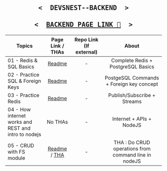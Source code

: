 <p align="center">

   <h2 align="center">
     <pre><samp><&nbsp; DEVSNEST--BACKEND &nbsp;></samp></pre>
   </h2>
</p>

<p align="center">

   <h2 align="center">
     <pre><samp><&nbsp; <a href="https://thedeepakchaturvedi.github.io/Devsnest-Backend/">BACKEND PAGE LINK 📝</a> &nbsp;></samp></pre>
   </h2>
</p>

| Topics                                               |                                             Page Link / THAs                                             | Repo Link (If external) |                        About                         |
| ---------------------------------------------------- | :------------------------------------------------------------------------------------------------------: | :---------------------: | :--------------------------------------------------: |
| 01 - Redis & SQL Basics                              |                              [Readme](/01-Redis%20&%SQL%20Basics/REDIS.md)                               |            -            |          Complete Redis + PostgreSQL Basics          |
| 02 - Practice SQL & Foreign Keys                     |                  [Readme](/02%20-%20Practice%20SQL%20&%20Foreign%20Keys/POSTGRESQL.md)                   |            -            |       PostgeSQL Commands + Foreign key concept       |
| 03 - Practice Redis                                  |                          [Readme](/03%20-%20Practice%20Redis/PRACTICEREDIS.md)                           |            -            |             Publish/Subscribe + Streams              |
| 04 - How internet works and REST and intro to nodejs |                                                 No THAs                                                  |            -            |               Internet + APIs + NodeJS               |
| 05 - CRUD with FS module                             | [Readme](/05%20-%20CRUD%20with%20fs%20module/README.md) / [THA](/05%20-%20CRUD%20with%20fs%20module/THA) |            -            | THA : Do CRUD operations from command line in nodeJS |
